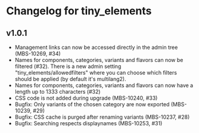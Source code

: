 # Changelog for tiny_elements

## v1.0.1

* Management links can now be accessed directly in the admin tree (MBS-10269, #34)
* Names for components, categories, variants and flavors can now be filtered (#32). There is a new admin setting "tiny_elements/allowedfilters" where you can choose which filters should be applied (by default it's multilang2).
* Names for components, categories, variants and flavors can now have a length up to 1333 characters (#32)
* CSS code is not added during upgrade (MBS-10240, #33)
* Bugfix: Only variants of the chosen category are now exported (MBS-10239, #29)
* Bugfix: CSS cache is purged after renaming variants (MBS-10237, #28)
* Bugfix: Searching respects displaynames  (MBS-10253, #31)
